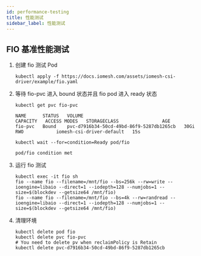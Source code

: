```yaml
---
id: performance-testing
title: 性能测试
sidebar_label: 性能测试 
---
```


## FIO 基准性能测试

1. 创建 fio 测试 Pod

    ```shell
    kubectl apply -f https://docs.iomesh.com/assets/iomesh-csi-driver/example/fio.yaml
    ```

2. 等待 fio-pvc 进入 bound 状态并且 fio pod 进入 ready 状态

    ```shell
    kubectl get pvc fio-pvc
    ```

    ```output
    NAME      STATUS   VOLUME                                     CAPACITY   ACCESS MODES   STORAGECLASS                AGE
    fio-pvc   Bound    pvc-d7916b34-50cd-49bd-86f9-5287db1265cb   30Gi       RWO            iomesh-csi-driver-default   15s
    ```

    ```shell
    kubectl wait --for=condition=Ready pod/fio
    ```

    ```output
    pod/fio condition met
    ```

3. 运行 fio 测试

    ```shell
    kubectl exec -it fio sh
    fio --name fio --filename=/mnt/fio --bs=256k --rw=write --ioengine=libaio --direct=1 --iodepth=128 --numjobs=1 --size=$(blockdev --getsize64 /mnt/fio)
    fio --name fio --filename=/mnt/fio --bs=4k --rw=randread --ioengine=libaio --direct=1 --iodepth=128 --numjobs=1 --size=$(blockdev --getsize64 /mnt/fio)
    ```

4. 清理环境

    ```shell
    kubectl delete pod fio
    kubectl delete pvc fio-pvc
    # You need to delete pv when reclaimPolicy is Retain
    kubectl delete pvc-d7916b34-50cd-49bd-86f9-5287db1265cb
    ```
